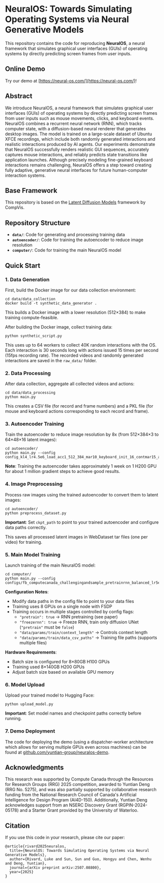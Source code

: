 # NeuralOS: Towards Simulating Operating Systems via Neural Generative Models

This repository contains the code for reproducing **NeuralOS**, a neural framework that simulates graphical user interfaces (GUIs) of operating systems by directly predicting screen frames from user inputs.

## Online Demo

Try our demo at [https://neural-os.com/](https://neural-os.com/)!

## Abstract

We introduce NeuralOS, a neural framework that simulates graphical user interfaces (GUIs) of operating systems by directly predicting screen frames from user inputs such as mouse movements, clicks, and keyboard events. NeuralOS combines a recurrent neural network (RNN), which tracks computer state, with a diffusion-based neural renderer that generates desktop images. The model is trained on a large-scale dataset of Ubuntu XFCE recordings, which include both randomly generated interactions and realistic interactions produced by AI agents. Our experiments demonstrate that NeuralOS successfully renders realistic GUI sequences, accurately captures mouse interactions, and reliably predicts state transitions like application launches. Although precisely modeling fine-grained keyboard interactions remains challenging, NeuralOS offers a step toward creating fully adaptive, generative neural interfaces for future human-computer interaction systems.

## Base Framework

This repository is based on the [Latent Diffusion Models](https://github.com/CompVis/latent-diffusion/tree/main) framework by CompVis.

## Repository Structure

- **`data/`**: Code for generating and processing training data
- **`autoencoder/`**: Code for training the autoencoder to reduce image resolution
- **`computer/`**: Code for training the main NeuralOS model

## Quick Start

### 1. Data Generation

First, build the Docker image for our data collection environment:

```
cd data/data_collection
docker build -t synthetic_data_generator .
```

This builds a Docker image with a lower resolution (512×384) to make training compute-feasible.

After building the Docker image, collect training data:

```
python synthetic_script.py
```

This uses up to 64 workers to collect 40K random interactions with the OS. Each interaction is 30 seconds long with actions issued 15 times per second (15fps recording rate). The recorded videos and randomly generated interactions are saved in the `raw_data/` folder.

### 2. Data Processing

After data collection, aggregate all collected videos and actions:

```
cd data/data_processing
python main.py
```

This creates a CSV file (for record and frame numbers) and a PKL file (for mouse and keyboard actions corresponding to each record and frame).

### 3. Autoencoder Training

Train the autoencoder to reduce image resolution by 8x (from 512×384×3 to 64×48×16 latent images):

```
cd autoencoder/
python main.py --config config_kl4_lr4.5e6_load_acc1_512_384_mar10_keyboard_init_16_contmar15_acc1_cont1e6.yaml
```

**Note**: Training the autoencoder takes approximately 1 week on 1 H200 GPU for about 1 million gradient steps to achieve good results.

### 4. Image Preprocessing

Process raw images using the trained autoencoder to convert them to latent images:

```
cd autoencoder/
python preprocess_dataset.py
```

**Important**: Set `ckpt_path` to point to your trained autoencoder and configure data paths correctly.

This saves all processed latent images in WebDataset tar files (one per video) for training.

### 5. Main Model Training

Launch training of the main NeuralOS model:

```
cd computer/
python main.py --config configs/fb_computecanada_challengingandsample_pretrainrnn_balanced_lr5e6_contbest_samplercover_newd_contfreezernn_newnewd_origunet_nospatial_online_x0_joint_onlineonly_7.yaml
```

**Configuration Notes**:
- Modify data paths in the config file to point to your data files
- Training uses 8 GPUs on a single node with FSDP
- Training occurs in multiple stages controlled by config flags:
  - `"pretrain": true` → RNN pretraining (see paper)
  - `"freezernn": true` → Freeze RNN, train only diffusion UNet (`"pretrain"` must be `false`)
  - `"data/params/train/context_length"` → Controls context length
  - `"data/params/train/data_csv_paths"` → Training file paths (supports multiple files)

**Hardware Requirements**:
- Batch size is configured for 8×80GB H100 GPUs
- Training used 8×140GB H200 GPUs
- Adjust batch size based on available GPU memory

### 6. Model Upload

Upload your trained model to Hugging Face:

```
python upload_model.py
```

**Important**: Set model names and checkpoint paths correctly before running.

### 7. Demo Deployment

The code for deploying the demo (using a dispatcher-worker architecture which allows for serving multiple GPUs even across machines) can be found at [github.com/yuntian-group/neuralos-demo](https://github.com/yuntian-group/neuralos-demo).

## Acknowledgments

This research was supported by Compute Canada through the Resources for Research Groups (RRG) 2025 competition, awarded to Yuntian Deng (RRG No. 5275), and was also partially supported by collaborative research funding from the National Research Council of Canada's Artificial Intelligence for Design Program (AI4D-150). Additionally, Yuntian Deng acknowledges support from an NSERC Discovery Grant (RGPIN-2024-05178) and a Starter Grant provided by the University of Waterloo.

## Citation

If you use this code in your research, please cite our paper:

```
@article{rivard2025neuralos,
  title={NeuralOS: Towards Simulating Operating Systems via Neural Generative Models},
  author={Rivard, Luke and Sun, Sun and Guo, Hongyu and Chen, Wenhu and Deng, Yuntian},
  journal={arXiv preprint arXiv:2507.08800},
  year={2025}
}

```
